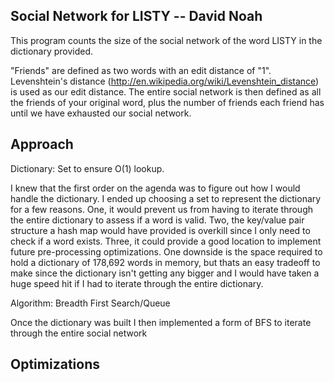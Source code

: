 ## Social Network for LISTY -- David Noah

This program counts the size of the social network of the word LISTY in the dictionary provided.

"Friends" are defined as two words with an edit distance of "1". Levenshtein's distance (http://en.wikipedia.org/wiki/Levenshtein_distance) is used as our edit distance. The entire social network is then defined as all the friends of your original word, plus the number of friends each friend has until we have exhausted our social network.

Approach
-------
Dictionary: Set to ensure O(1) lookup.

I knew that the first order on the agenda was to figure out how I would handle the dictionary. I ended up choosing a set to represent the dictionary for a few reasons. One, it would prevent us from having to iterate through the entire dictionary to assess if a word is valid. Two, the key/value pair structure a hash map would have provided is overkill since I only need to check if a word exists. Three, it could provide a good location to implement future pre-processing optimizations. One downside is the space required to hold a dictionary of 178,692 words in memory, but thats an easy tradeoff to make since the dictionary isn't getting any bigger and I would have taken a huge speed hit if I had to iterate through the entire dictionary.

Algorithm: Breadth First Search/Queue

Once the dictionary was built I then implemented a form of BFS to iterate through the entire social network




Optimizations
----------
